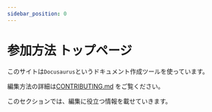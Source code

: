 ```yaml
---
sidebar_position: 0
---
```


# 参加方法 トップページ

このサイトは`Docusaurus`というドキュメント作成ツールを使っています。

編集方法の詳細は[CONTRIBUTING.md](https://github.com/imaicu/markdown-gaming/blob/main/CONTRIBUTING.md) をご覧ください。

このセクションでは、編集に役立つ情報を載せていきます。
